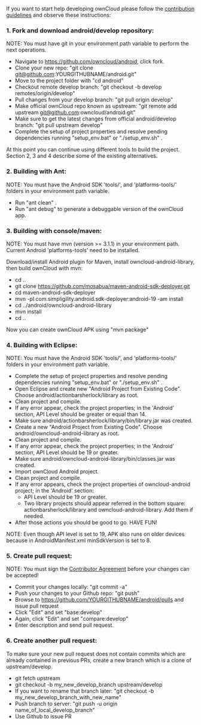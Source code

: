   
If you want to start help developing ownCloud please follow the [contribution guidelines][0] and observe these instructions:
  
### 1. Fork and download android/develop repository:

NOTE: You must have git in your environment path variable to perform the next operations.
  
* Navigate to https://github.com/owncloud/android, click fork.
* Clone your new repo: "git clone git@github.com:YOURGITHUBNAME/android.git"
* Move to the project folder with "cd android"
* Checkout remote develop branch: "git checkout -b develop remotes/origin/develop"
* Pull changes from your develop branch: "git pull origin develop"
* Make official ownCloud repo known as upstream: "git remote add upstream git@github.com:owncloud/android.git"
* Make sure to get the latest changes from official android/develop branch: "git pull upstream develop"
* Complete the setup of project properties and resolve pending dependencies running "setup_env.bat" or "./setup_env.sh" .

At this point you can continue using different tools to build the project. Section 2, 3 and 4 describe some of the existing alternatives.  

### 2. Building with Ant:
  
NOTE: You must have the Android SDK 'tools/', and 'platforms-tools/' folders in your environment path variable.

* Run "ant clean" .
* Run "ant debug" to generate a debuggable version of the ownCloud app.

### 3. Building with console/maven:

NOTE: You must have mvn (version >= 3.1.1) in your environment path. Current Android 'platforms-tools' need to be installed.

Download/install Android plugin for Maven, install owncloud-android-library, then build ownCloud with mvn:

* cd ..
* git clone https://github.com/mosabua/maven-android-sdk-deployer.git
* cd maven-android-sdk-deployer
* mvn -pl com.simpligility.android.sdk-deployer:android-19 -am install
* cd ../android/owncloud-android-library
* mvn install
* cd ..

Now you can create ownCloud APK using "mvn package"

### 4. Building with Eclipse:

NOTE: You must have the Android SDK 'tools/', and 'platforms-tools/' folders in your environment path variable.

* Complete the setup of project properties and resolve pending dependencies running "setup_env.bat" or "./setup_env.sh" .
* Open Eclipse and create new "Android Project from Existing Code". Choose android/actionbarsherlock/library as root.
* Clean project and compile.
* If any error appear, check the project properties; in the 'Android' section, API Level should be greater or equal than 14.
* Make sure android/actionbarsherlock/library/bin/library.jar was created.
* Create a new "Android Project from Existing Code". Choose android/owncloud-android-library as root.
* Clean project and compile.
* If any error appear, check the project properties; in the 'Android' section, API Level should be 19 or greater.
* Make sure android/owncloud-android-library/bin/classes.jar was created.  
* Import ownCloud Android project.
* Clean project and compile.
* If any error appears, check the project properties of owncloud-android project; in the 'Android' section:
  - API Level should be 19 or greater.
  - Two library projects should appear referred in the bottom square: actionbarsherlock/library and owncloud-android-library. Add them if needed. 
* After those actions you should be good to go. HAVE FUN!

NOTE: Even though API level is set to 19, APK also runs on older devices because in AndroidManifest.xml minSdkVersion is set to 8.

### 5. Create pull request:
  
NOTE: You must sign the [Contributor Agreement][1] before your changes can be accepted!

* Commit your changes locally: "git commit -a"
* Push your changes to your Github repo: "git push"
* Browse to https://github.com/YOURGITHUBNAME/android/pulls and issue pull request
* Click "Edit" and set "base:develop"
* Again, click "Edit" and set "compare:develop"
* Enter description and send pull request.

### 6. Create another pull request:

To make sure your new pull request does not contain commits which are already contained in previous PRs, create a new branch which is a clone of upstream/develop.

* git fetch upstream
* git checkout -b my_new_develop_branch upstream/develop
* If you want to rename that branch later: "git checkout -b my_new_develop_branch_with_new_name"
* Push branch to server: "git push -u origin name_of_local_develop_branch"
* Use Github to issue PR


[0]: https://github.com/owncloud/android/blob/master/CONTRIBUTING.md
[1]: http://owncloud.org/about/contributor-agreement/
